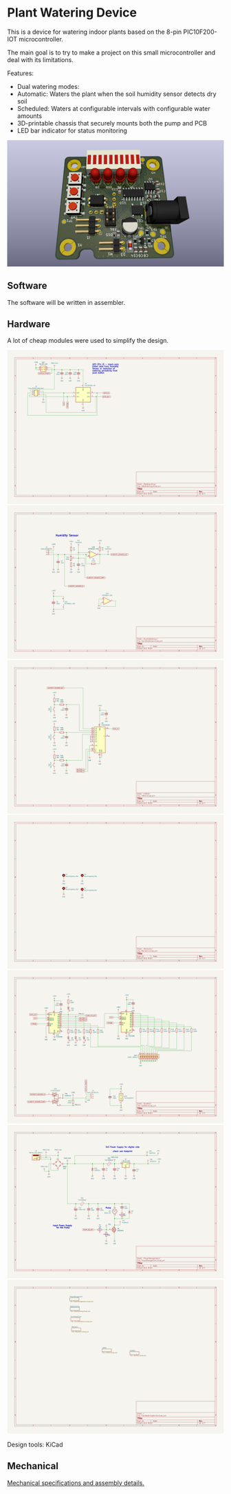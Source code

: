 # Plant Watering Device

This is a device for watering indoor plants based on the 8-pin PIC10F200-IOT microcontroller.

The main goal is to try to make a project on this small microcontroller and deal with its limitations.

Features:
* Dual watering modes:
 * Automatic: Waters the plant when the soil humidity sensor detects dry soil
 * Scheduled: Waters at configurable intervals with configurable water amounts
* 3D-printable chassis that securely mounts both the pump and PCB
* LED bar indicator for status monitoring


![PCB render](./Documentation/Pictures/render_06_09_2025.png)

## Software

The software will be written in assembler.

## Hardware

A lot of cheap modules were used to simplify the design.

![Electronic Design](./Hardware/PlantWateringDevice/PlantWateringDevice-DataHandling.svg)
![Electronic Design](./Hardware/PlantWateringDevice/PlantWateringDevice-HumiditySensor.svg)
![Electronic Design](./Hardware/PlantWateringDevice/PlantWateringDevice-InMUX.svg)
![Electronic Design](./Hardware/PlantWateringDevice/PlantWateringDevice-Mechanic.svg)
![Electronic Design](./Hardware/PlantWateringDevice/PlantWateringDevice-OutMUX.svg)
![Electronic Design](./Hardware/PlantWateringDevice/PlantWateringDevice-PowerManagement.svg)
![Electronic Design](./Hardware/PlantWateringDevice/PlantWateringDevice.svg)

Design tools: KiCad

## Mechanical

[Mechanical specifications and assembly details.](./Mechanic/README.md)